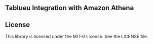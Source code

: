 ## Tablueu Integration with Amazon Athena




## License

This library is licensed under the MIT-0 License. See the LICENSE file.

